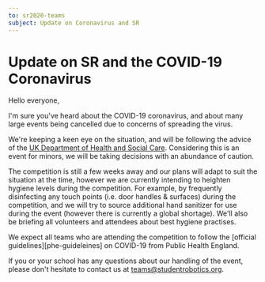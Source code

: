 ```yaml
---
to: sr2020-teams
subject: Update on Coronavirus and SR
---
```


# Update on SR and the COVID-19 Coronavirus

Hello everyone, 

I'm sure you've heard about the COVID-19 coronavirus, and about many large events being cancelled due to concerns of spreading the virus.

We're keeping a keen eye on the situation, and will be following the advice of the [UK Department of Health and Social Care][uk-coronavirus-page]. Considering this is an event for minors, we will be taking decisions with an abundance of caution.

The competition is still a few weeks away and our plans will adapt to suit the situation at the time, however we are currently intending to heighten hygiene levels during the competition. For example, by frequently disinfecting any touch points (i.e. door handles & surfaces) during the competition, and we will try to source additional hand sanitizer for use during the event (however there is currently a global shortage). We'll also be briefing all volunteers and attendees about best hygiene practises.

We expect all teams who are attending the competition to follow the [official guidelines][phe-guideleines] on COVID-19 from Public Health England.

If you or your school has any questions about our handling of the event, please don't hesitate to contact us at teams@studentrobotics.org.

[uk-coronavirus-page]: https://www.gov.uk/guidance/coronavirus-covid-19-information-for-the-public
[returning-travellers]: https://www.gov.uk/guidance/coronavirus-covid-19-information-for-the-public#returning-travellers
[phe-guidelines]: https://www.gov.uk/government/publications/guidance-to-educational-settings-about-covid-19/guidance-to-educational-settings-about-covid-19
